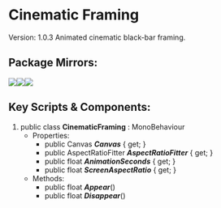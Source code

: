 # Cinematic Framing
Version: 1.0.3
Animated cinematic black-bar framing.

## Package Mirrors:
[<img src='https://img.itch.zone/aW1nLzEzNzQ2ODk4LnBuZw==/original/Rv4m96.png'>](https://iron-mountain.itch.io/cinematic-framing)[<img src='https://img.itch.zone/aW1nLzEzNzQ2ODg3LnBuZw==/original/npRUfq.png'>](https://github.com/Iron-Mountain-Software/cinematic-framing)[<img src='https://img.itch.zone/aW1nLzEzNzQ2ODkyLnBuZw==/original/Fq0ORM.png'>](https://www.npmjs.com/package/com.iron-mountain.cinematic-framing)
## Key Scripts & Components:
1. public class **CinematicFraming** : MonoBehaviour
   * Properties: 
      * public Canvas ***Canvas***  { get; }
      * public AspectRatioFitter ***AspectRatioFitter***  { get; }
      * public float ***AnimationSeconds***  { get; }
      * public float ***ScreenAspectRatio***  { get; }
   * Methods: 
      * public float ***Appear***()
      * public float ***Disappear***()
